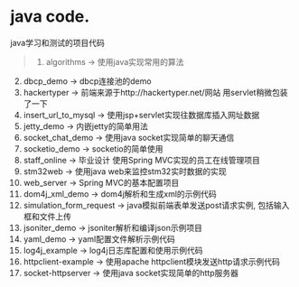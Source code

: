 # java code.
java学习和测试的项目代码

> 1. algorithms -> 使用java实现常用的算法
2. dbcp_demo -> dbcp连接池的demo
3. hackertyper -> 前端来源于http://hackertyper.net/网站 用servlet稍微包装了一下
4. insert_url_to_mysql -> 使用jsp+servlet实现往数据库插入网址数据
5. jetty_demo -> 内嵌jetty的简单用法
6. socket_chat_demo -> 使用java socket实现简单的聊天通信
7. socketio_demo -> socketio的简单使用
8. staff_online -> 毕业设计 使用Spring MVC实现的员工在线管理项目
9. stm32web -> 使用java web来监控stm32实时数据的实现
10. web_server -> Spring MVC的基本配置项目
11. dom4j_xml_demo -> dom4j解析和生成xml的示例代码
12. simulation_form_request -> java模拟前端表单发送post请求实例, 包括输入框和文件上传
13. jsoniter_demo -> jsoniter解析和编译json示例项目
14. yaml_demo -> yaml配置文件解析示例代码
15. log4j_example -> log4j日志库配置和使用示例代码
16. httpclient-example -> 使用apache httpclient模块发送http请求示例代码
17. socket-httpserver -> 使用java socket实现简单的http服务器
